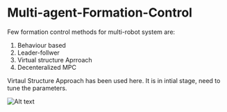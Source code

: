 # Multi-agent-Formation-Control

Few formation control methods for multi-robot system are:
1. Behaviour based
2. Leader-follwer
3. Virtual structure Aprroach
4. Decenteralized MPC

Virtaul Structure Approach has been used here. It is in intial stage, need to tune the parameters.

![Alt text](https://github.com/rishabhdevyadav/Multi-agent-Formation-Control/blob/master/Virtual_structure.gif)
